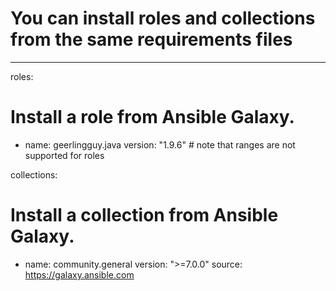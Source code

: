 # You can install roles and collections from the same requirements files
---
roles:
  # Install a role from Ansible Galaxy.
  - name: geerlingguy.java
    version: "1.9.6" # note that ranges are not supported for roles

collections:
  # Install a collection from Ansible Galaxy.
  - name: community.general
    version: ">=7.0.0"
    source: https://galaxy.ansible.com
